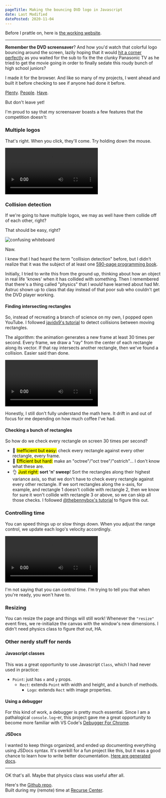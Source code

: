 ```yaml
---
pageTitle: Making the bouncing DVD logo in Javascript
date: Last Modified
datePosted: 2020-11-04
---
```

Before I prattle on, here is [the working website](https://dvd-screensaver.surge.sh).

-----

<strong>Remember the DVD screensaver</strong>? And how you'd watch that colorful logo bouncing around the screen, lazily hoping that it would [hit a corner perfectly](https://www.youtube.com/watch?v=QOtuX0jL85Y) as you waited for the sub to fix the the clunky Panasonic TV as he tried to get the movie going in order to finally sedate this roudy bunch of high school juniors?

I made it for the browser. And like so many of my projects, I went ahead and built it before checking to see if anyone had done it before.

[Plenty](https://bouncingdvdlogo.com/). [People](https://dvdscreensaver.online/). [Have](https://santumerino.itch.io/dvd-screensaver-simulator).

But don't leave yet!

I'm proud to say that my screensaver boasts a few features that the competition doesn't:

### Multiple logos

That's right. When you click, they'll come. Try holding down the mouse.

<video src="https://media.giphy.com/media/l4HNje70Q8YNQqzl39/giphy.mp4" type="video/mp4" autoplay loop></video> 

### Collision detection

If we're going to have multiple logos, we may as well have them collide off of each other, right?

That should be easy, right?

![confusing whiteboard](/assets/img/posts/dvd-screensaver/whiteboard.jpg)

Naw.

I knew that I had heard the term "collision detection" before, but I didn't realize that it was the subject of at least one [590-page programming book](https://realtimecollisiondetection.net/).

Initially, I tried to write this from the ground up, thinking about how an object in real life 'knows' when it has collided with something. Then I remembered that there's a thing called "physics" that I *would* have learned about had Mr. Astruc shown up to class that day instead of that poor sub who couldn't get the DVD player working.

#### Finding intersecting rectangles

So, instead of recreating a branch of science on my own, I popped open YouTube. I followed [javidx9's tutorial](https://www.youtube.com/watch?v=8JJ-4JgR7Dg&list=LL&index=5) to detect collisions between moving rectangles.

The algorithm: the animation generates a new frame at least 30 times per second. Every frame, we draw a "ray" from the center of each rectangle along its vector. If that ray intersects another rectangle, then we've found a collision. Easier said than done.

<video src="https://media.giphy.com/media/w12zsAFSay2WK0Jd5F/giphy.mp4" type="video/mp4" autoplay loop></video> 

Honestly, I still don't fully understand the math here. It drift in and out of focus for me depending on how much coffee I've had.

#### Checking a bunch of rectangles

So how do we check every rectangle on screen 30 times per second?
- 🥵 <mark>Inefficient but easy:</mark> check every rectangle against every other rectangle, every frame.
- 🥶 <mark>Efficient but hard:</mark> make an "octree"/"oct tree"/"ostrich"... I don't know what these are.
- 👌 <mark>Just right:</mark><strong> sort 'n' sweep</strong>! Sort the rectangles along their highest variance axis, so that we don't have to check every rectangle against every other rectangle. If we sort rectangles along the x-axis, for example, and rectangle 1 doesn't collide with rectangle 2, then we know for sure it won't collide with rectangle 3 or above, so we can skip all those checks. I followed [@thebennybox's tutorial](https://www.youtube.com/watch?v=bCgF8fzwFvc) to figure this out.

### Controlling time

You can speed things up or slow things down. When you adjust the range control, we update each logo's velocity accordingly.

<video src="https://media.giphy.com/media/oRA9J9rXHvAW1scQ5s/giphy.mp4" type="video/mp4" autoplay loop></video> 

I'm not saying that you can control time. I'm trying to tell you that when you're ready, you won't have to.

### Resizing

You can resize the page and things will still work! Whenever the `"resize"` event fires, we re-initialize the canvas with the window's new dimensions. I didn't need physics class to figure *that* out, HA.

### Other nerdy stuff for nerds

#### Javascript classes

This was a great opportunity to use Javascript `Class`, which I had never used in practice:
- `Point`: just has `x` and `y` props.
    - `Rect`: extends `Point` with width and height, and a bunch of methods.
        - `Logo`: extends `Rect` with image properties.

#### Using a debugger

For this kind of work, a debugger is pretty much essential. Since I am a pathalogical `console.log`-er, this project gave me a great opportunity to become more familiar with VS Code's [Debugger For Chrome](https://marketplace.visualstudio.com/items?itemName=msjsdiag.debugger-for-chrome).

#### JSDocs

I wanted to keep things organized, and ended up documenting everything using JSDocs syntax. It's overkill for a fun project like this, but it was a good chance to learn how to write better documentation. [Here are generated docs](https://dvd-screensaver.surge.sh/docs/Logo.html).

_____

OK that's all. Maybe that physics class was useful after all.

Here's the [Github repo](https://github.com/willthefirst/dvd-screensaver).  
Built during my (remote) time at [Recurse Center](www.recurse.com).